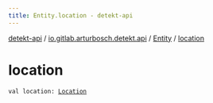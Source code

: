 ```yaml
---
title: Entity.location - detekt-api
---
```


[detekt-api](../../index.html) / [io.gitlab.arturbosch.detekt.api](../index.html) / [Entity](index.html) / [location](./location.html)

# location

`val location: `[`Location`](../-location/index.html)